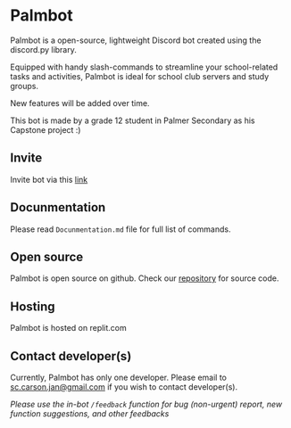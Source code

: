 # Palmbot
Palmbot is a open-source, lightweight Discord bot created using the discord.py library. 

Equipped with handy slash-commands to streamline your school-related tasks and activities, Palmbot is ideal for school club servers and study groups. 

New features will be added over time.

This bot is made by a grade 12 student in Palmer Secondary as his Capstone project :)

## Invite
Invite bot via this [link](https://discord.com/api/oauth2/authorize?client_id=1151582113959784508&permissions=8&scope=bot%20applications.commands)

## Docunmentation
Please read `Docunmentation.md` file for full list of commands.

## Open source
Palmbot is open source on github.
Check our [repository](https://github.com/cars0njan/Palmbot) for source code.

## Hosting
Palmbot is hosted on replit.com

## Contact developer(s)
Currently, Palmbot has only one developer.
Please email to [sc.carson.jan@gmail.com](mailto:sc.carson.jan@gmail.com) if you wish to contact developer(s).

_Please use the in-bot `/feedback` function for bug (non-urgent) report, new function suggestions, and other feedbacks_